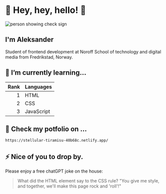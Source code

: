 # 👋 Hey, hey, hello! 👋

<picture>
    <img alt="person showing check sign" src="https://github.com/Murots/My-images/blob/main/ReadmeBanner.png">
</picture>


## I'm Aleksander
Student of frontend development at Noroff School of technology and digital media from Fredrikstad, Norway.

## 🌱 I’m currently learning...
| Rank | Languages   |
|-----:|-------------|
|     1| HTML        |
|     2| CSS         |
|     3| JavaScript  |

## 🔭 Check my potfolio on ...
```bash
https://stellular-tiramisu-40b68c.netlify.app/
```

## ⚡ Nice of you to drop by. 
Please enjoy a free chatGPT joke on the house:
> What did the HTML element say to the CSS rule?
> "You give me style, and together, we'll make this page rock and 'roll'!" 

